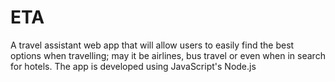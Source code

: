 # ETA
A travel assistant web app that will allow users to easily find the best options when travelling; may it be airlines, bus travel or even when in search for hotels. The app is developed using JavaScript's Node.js
